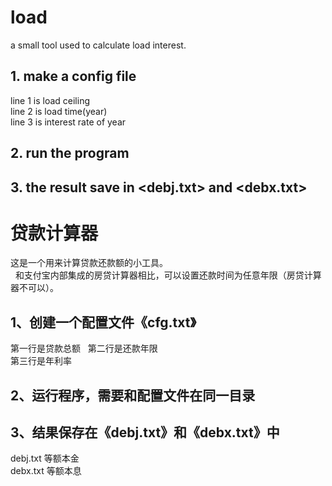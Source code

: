 # load
a small tool used to calculate load interest.  

## 1. make a config file
line 1 is load ceiling <br> 
line 2 is load time(year) <br>
line 3 is interest rate of year <br>

## 2. run the program

## 3. the result save in <debj.txt> and <debx.txt>

# 贷款计算器
这是一个用来计算贷款还款额的小工具。<br>  
和支付宝内部集成的房贷计算器相比，可以设置还款时间为任意年限（房贷计算器不可以）。
## 1、创建一个配置文件《cfg.txt》
第一行是贷款总额  
第二行是还款年限  
第三行是年利率  
## 2、运行程序，需要和配置文件在同一目录
## 3、结果保存在《debj.txt》和《debx.txt》中
debj.txt 等额本金<br>
debx.txt 等额本息<br>

